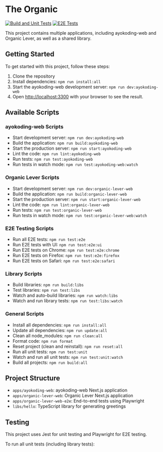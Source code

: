 # The Organic

[![Build and Unit Tests](https://github.com/organiclever/the-organic/actions/workflows/build-and-unit-tests.yml/badge.svg)](https://github.com/organiclever/the-organic/actions/workflows/build-and-unit-tests.yml)
[![E2E Tests](https://github.com/organiclever/the-organic/actions/workflows/e2e-tests.yml/badge.svg)](https://github.com/organiclever/the-organic/actions/workflows/e2e-tests.yml)

This project contains multiple applications, including ayokoding-web and Organic Lever, as well as a shared library.

## Getting Started

To get started with this project, follow these steps:

1. Clone the repository
2. Install dependencies: `npm run install:all`
3. Start the ayokoding-web development server: `npm run dev:ayokoding-web`
4. Open [http://localhost:3300](http://localhost:3300) with your browser to see the result.

## Available Scripts

### ayokoding-web Scripts

- Start development server: `npm run dev:ayokoding-web`
- Build the application: `npm run build:ayokoding-web`
- Start the production server: `npm run start:ayokoding-web`
- Lint the code: `npm run lint:ayokoding-web`
- Run tests: `npm run test:ayokoding-web`
- Run tests in watch mode: `npm run test:ayokoding-web:watch`

### Organic Lever Scripts

- Start development server: `npm run dev:organic-lever-web`
- Build the application: `npm run build:organic-lever-web`
- Start the production server: `npm run start:organic-lever-web`
- Lint the code: `npm run lint:organic-lever-web`
- Run tests: `npm run test:organic-lever-web`
- Run tests in watch mode: `npm run test:organic-lever-web:watch`

### E2E Testing Scripts

- Run all E2E tests: `npm run test:e2e`
- Run E2E tests with UI: `npm run test:e2e:ui`
- Run E2E tests on Chrome: `npm run test:e2e:chrome`
- Run E2E tests on Firefox: `npm run test:e2e:firefox`
- Run E2E tests on Safari: `npm run test:e2e:safari`

### Library Scripts

- Build libraries: `npm run build:libs`
- Test libraries: `npm run test:libs`
- Watch and auto-build libraries: `npm run watch:libs`
- Watch and run library tests: `npm run test:libs:watch`

### General Scripts

- Install all dependencies: `npm run install:all`
- Update all dependencies: `npm run update:all`
- Clean all node_modules: `npm run clean:all`
- Format code: `npm run format`
- Reset project (clean and reinstall): `npm run reset:all`
- Run all unit tests: `npm run test:unit`
- Watch and run all unit tests: `npm run test:unit:watch`
- Build all projects: `npm run build:all`

## Project Structure

- `apps/ayokoding-web`: ayokoding-web Next.js application
- `apps/organic-lever-web`: Organic Lever Next.js application
- `apps/organic-lever-web-e2e`: End-to-end tests using Playwright
- `libs/hello`: TypeScript library for generating greetings

## Testing

This project uses Jest for unit testing and Playwright for E2E testing.

To run all unit tests (including library tests):
